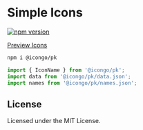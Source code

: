 Simple Icons
===

[![npm version](https://img.shields.io/npm/v/@icongo/pk.svg)](https://www.npmjs.com/package/@icongo/pk)

[Preview Icons](http://icongo.github.io/#/icons/pk)

```bash
npm i @icongo/pk
```

```jsx
import { IconName } from '@icongo/pk';
import data from '@icongo/pk/data.json';
import names from '@icongo/pk/names.json';
```

## License

Licensed under the MIT License.